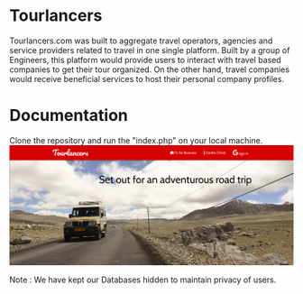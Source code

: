 # Tourlancers
Tourlancers.com was built to aggregate travel operators, agencies and service providers related to travel in one single platform. Built by a group of Engineers, this platform would provide users to interact with travel based companies to get their tour organized. On the other hand, travel companies would receive beneficial services to host their personal company profiles.


# Documentation

Clone the repository and run the "index.php" on your local machine.
![Home Page](https://github.com/XDoodler/Tourlancers/blob/master/Screenshot%20from%202019-12-05%2009-57-45.png)

Note : We have kept our Databases hidden to maintain privacy of users. 
